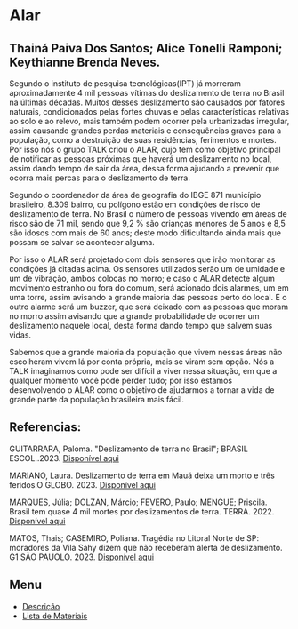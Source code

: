 # Alar

Thainá Paiva Dos Santos; Alice Tonelli Ramponi; Keythianne Brenda Neves.
----

Segundo o instituto de pesquisa tecnológicas(IPT) já morreram aproximadamente 4 mil pessoas vítimas do deslizamento de terra no Brasil na últimas décadas. Muitos desses deslizamento são causados por fatores naturais, condicionados pelas fortes chuvas e pelas características relativas ao solo e ao relevo, mais também podem ocorrer pela urbanizadas irregular, assim causando grandes perdas materiais e consequências graves para a população, como a destruição de suas residências, ferimentos e mortes. Por isso nós o grupo TALK criou o ALAR, cujo tem como objetivo principal de notificar as pessoas próximas que haverá um deslizamento no local, assim dando tempo de sair da área, dessa forma  ajudando a prevenir que ocorra mais percas para o deslizamento de terra.

Segundo o coordenador da área de geografia do IBGE 871 município brasileiro, 8.309 bairro, ou polígono  estão em condições de risco  de deslizamento de terra. No Brasil o número de pessoas vivendo em áreas de risco são de 71 mil, sendo que  9,2 %  são crianças menores de 5 anos e 8,5 são idosos com mais de 60 anos; deste modo dificultando ainda mais  que possam se salvar se acontecer alguma.

Por isso o  ALAR será projetado com  dois sensores que irão monitorar as condições já citadas acima. Os  sensores utilizados serão um de umidade e um de vibração, ambos colocas no morro; e caso o ALAR  detecte algum movimento estranho ou fora do comum, será acionado dois alarmes, um em uma torre, assim avisando a grande maioria das pessoas perto do local. E o outro alarme será um buzzer, que será deixado com as pessoas que moram no morro assim avisando que a grande probabilidade de ocorrer um deslizamento naquele local, desta forma dando tempo que salvem suas vidas.

 Sabemos que a grande maioria da população que vivem nessas áreas não escolheram vivem lá por conta própria, mais se viram sem opção. Nós a TALK imaginamos como pode ser difícil a viver nessa situação, em que a qualquer momento você pode perder tudo; por isso estamos desenvolvendo o ALAR como o objetivo de ajudarmos a tornar a vida de grande parte da população brasileira mais fácil.

 ## Referencias:

 GUITARRARA, Paloma. "Deslizamento de terra no Brasil"; BRASIL ESCOL..2023.
[Disponível aqui]( https://brasilescola.uol.com.br/geografia/enchentes-deslizamentos-terra-no-brasil-principais-causas.htm)

MARIANO, Laura. Deslizamento de terra em Mauá deixa um morto e três feridos.O GLOBO. 2023.
[Disponível aqui](https://oglobo.globo.com/brasil/noticia/2023/02/deslizamento-de-terra-em-maua-deixa-um-morto-e-tres-feridos.ghtml)

MARQUES, Júlia; DOLZAN, Márcio; FEVERO, Paulo; MENGUE; Priscila. Brasil tem quase 4 mil mortes por deslizamentos de terra. TERRA. 2022.
[Disponível aqui](https://www.terra.com.br/noticias/brasil/cidades/brasil-tem-quase-4-mil-mortes-por-deslizamentos-de-terra,43b8e0c71f1d32c1a69b88fbcc4b0ede40xtezym.html)

MATOS, Thais; CASEMIRO, Poliana. Tragédia no Litoral Norte de SP: moradores da Vila Sahy dizem que não receberam alerta de deslizamento. G1 SÃO PAUOLO. 2023. 
[Disponível  aqui](https://g1.globo.com/sp/sao-paulo/noticia/2023/02/22/moradores-da-vila-sahy-dizem-que-nao-receberam-alerta-de-deslizamento.ghtml)


## Menu
+ [Descrição](https://github.com/Neveskb/Sistema_ALAR)
+ [Lista de Materiais](https://github.com/Neveskb/Sistema_ALAR/blob/main/Documentação/ListadeMateriais.md)

